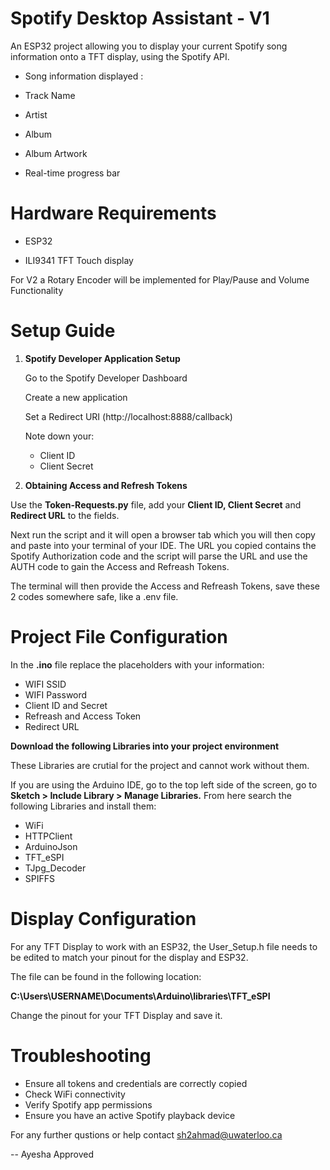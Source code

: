 
# Spotify Desktop Assistant - V1

An ESP32 project allowing you to display your current Spotify song information onto a TFT display, using the Spotify API.

- Song information displayed :

- Track Name 

- Artist

- Album

- Album Artwork

- Real-time progress bar

# Hardware Requirements

- ESP32

- ILI9341 TFT Touch display

For V2 a Rotary Encoder will be implemented for Play/Pause and Volume Functionality

# Setup Guide

1) **Spotify Developer Application Setup**

    Go to the Spotify Developer Dashboard

    Create a new application

    Set a Redirect URI (http://localhost:8888/callback)

    Note down your:
    - Client ID
    - Client Secret

2) **Obtaining Access and Refresh Tokens**

Use the **Token-Requests.py** file, add your **Client ID, Client Secret** and  **Redirect URL** to the fields.

Next run the script and it will open a browser tab which you will then copy and paste into your terminal of your IDE. The URL you copied contains the Spotify Authorization code and the script will parse the URL and use the AUTH code to gain the Access and Refreash Tokens.

The terminal will then provide the Access and Refreash Tokens, save these 2 codes somewhere safe, like a .env file.

# Project File Configuration

In the **.ino** file replace the placeholders with your information:

- WIFI SSID
- WIFI Password
- Client ID and Secret
- Refreash and Access Token
- Redirect URL

**Download the following Libraries into your project environment**

These Libraries are crutial for the project and cannot work without them. 

If you are using the Arduino IDE, go to the top left side of the screen, go to **Sketch > Include Library > Manage Libraries.** From here search the following Libraries and install them: 

- WiFi
- HTTPClient
- ArduinoJson
- TFT_eSPI
- TJpg_Decoder
- SPIFFS

# Display Configuration

For any TFT Display to work with an ESP32, the User_Setup.h file needs to be edited to match your pinout for the display and ESP32.

The file can be found in the following location: 

**C:\Users\USERNAME\Documents\Arduino\libraries\TFT_eSPI**

Change the pinout for your TFT Display and save it.

# Troubleshooting

- Ensure all tokens and credentials are correctly copied
- Check WiFi connectivity
- Verify Spotify app permissions
- Ensure you have an active Spotify playback device

For any further qustions or help contact sh2ahmad@uwaterloo.ca

-- Ayesha Approved 








